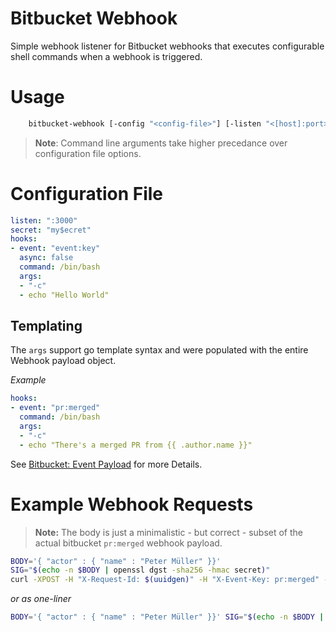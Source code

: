 Bitbucket Webhook
=================

Simple webhook listener for Bitbucket webhooks that executes configurable shell commands when a webhook is triggered.

# Usage

```sh
    bitbucket-webhook [-config "<config-file>"] [-listen "<[host]:port>"]] [-secret "<secret>"]
```

> **Note**: Command line arguments take higher precedance over configuration file options.


# Configuration File

```yaml
listen: ":3000"
secret: "my$ecret"
hooks:
- event: "event:key"
  async: false
  command: /bin/bash
  args:
  - "-c"
  - echo "Hello World"
```

## Templating

The `args` support go template syntax and were populated with the entire Webhook payload object.

*Example*
```yaml
hooks:
- event: "pr:merged"
  command: /bin/bash
  args:
  - "-c"
  - echo "There's a merged PR from {{ .author.name }}"
```

See [Bitbucket: Event Payload](https://confluence.atlassian.com/bitbucketserver/event-payload-938025882.html) for more Details.

# Example Webhook Requests

> **Note:** The body is just a minimalistic - but correct - subset of the actual bitbucket `pr:merged` webhook payload.

```bash
BODY='{ "actor" : { "name" : "Peter Müller" }}' 
SIG="$(echo -n $BODY | openssl dgst -sha256 -hmac secret)" 
curl -XPOST -H "X-Request-Id: $(uuidgen)" -H "X-Event-Key: pr:merged" -H "X-Hub-Signature: $SIG" -v --data "$BODY" http://localhost:3000/webhook
```

*or as one-liner*

```bash
BODY='{ "actor" : { "name" : "Peter Müller" }}' SIG="$(echo -n $BODY | openssl dgst -sha256 -hmac secret)" bash -c 'curl -XPOST -H "X-Request-Id: $(uuidgen)" -H "X-Event-Key: pr:merged" -H "X-Hub-Signature: $SIG" -v --data "$BODY" http://localhost:3000/webhook'
```